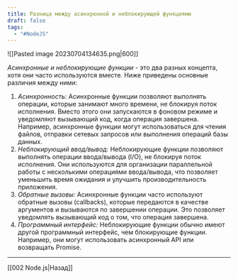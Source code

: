 ```yaml
---
title: Разница между асинхронной и неблокирующей функциями
draft: false
tags:
  - "#NodeJS"
---
```

![[Pasted image 20230704134635.png|600]]

_Асинхронные и неблокирующие функции_ - это два разных концепта, хотя они часто используются вместе. Ниже приведены основные различия между ними:

1. _Асинхронность:_ Асинхронные функции позволяют выполнять операции, которые занимают много времени, не блокируя поток исполнения. Вместо этого они запускаются в фоновом режиме и уведомляют вызывающий код, когда операция завершена. Например, асинхронные функции могут использоваться для чтения файлов, отправки сетевых запросов или выполнения операций базы данных.
2. _Неблокирующий ввод/вывод:_ Неблокирующие функции позволяют выполнять операции ввода/вывода (I/O), не блокируя поток исполнения. Они используются для организации параллельной работы с несколькими операциями ввода/вывода, что позволяет уменьшить время ожидания и улучшить производительность приложения.
3. _Обратные вызовы:_ Асинхронные функции часто используют обратные вызовы (callbacks), которые передаются в качестве аргументов и вызываются по завершении операции. Это позволяет уведомлять вызывающий код о том, что операция завершена.
4. _Программный интерфейс:_ Неблокирующие функции обычно имеют другой программный интерфейс, чем блокирующие функции. Например, они могут использовать асинхронный API или возвращать Promise.

---

[[002 Node.js|Назад]]